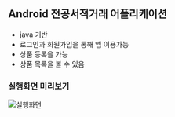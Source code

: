 ## Android 전공서적거래 어플리케이션
* java 기반
* 로그인과 회원가입을 통해 앱 이용가능
* 상품 등록을 가능
* 상품 목록을 볼 수 있음

### 실행화면 미리보기

![실행화면](https://ifh.cc/g/W9WvUA.png)
